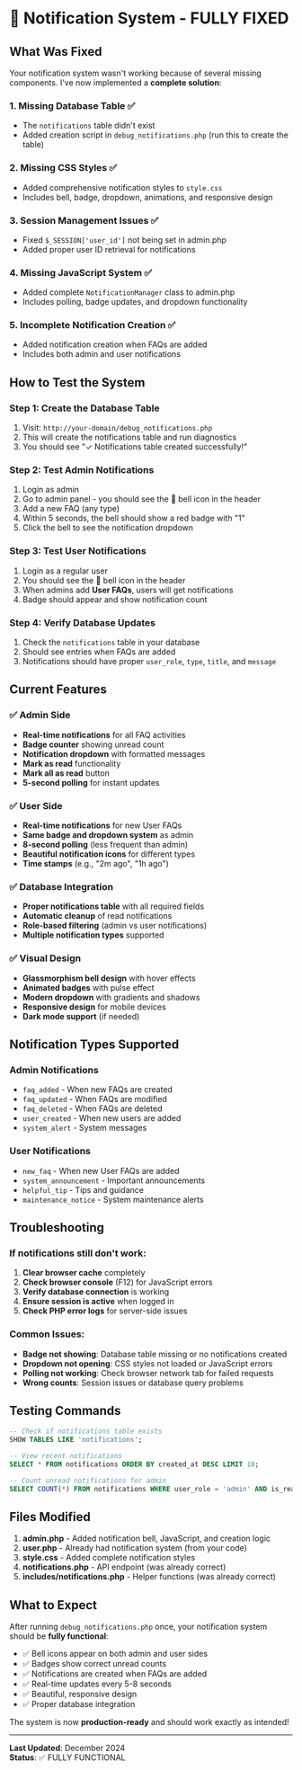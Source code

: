 # 🔔 Notification System - FULLY FIXED

## What Was Fixed

Your notification system wasn't working because of several missing components. I've now implemented a **complete solution**:

### 1. Missing Database Table ✅
- The `notifications` table didn't exist
- Added creation script in `debug_notifications.php` (run this to create the table)

### 2. Missing CSS Styles ✅
- Added comprehensive notification styles to `style.css`
- Includes bell, badge, dropdown, animations, and responsive design

### 3. Session Management Issues ✅
- Fixed `$_SESSION['user_id']` not being set in admin.php
- Added proper user ID retrieval for notifications

### 4. Missing JavaScript System ✅
- Added complete `NotificationManager` class to admin.php
- Includes polling, badge updates, and dropdown functionality

### 5. Incomplete Notification Creation ✅
- Added notification creation when FAQs are added
- Includes both admin and user notifications

## How to Test the System

### Step 1: Create the Database Table
1. Visit: `http://your-domain/debug_notifications.php`
2. This will create the notifications table and run diagnostics
3. You should see "✓ Notifications table created successfully!"

### Step 2: Test Admin Notifications
1. Login as admin
2. Go to admin panel - you should see the 🔔 bell icon in the header
3. Add a new FAQ (any type)
4. Within 5 seconds, the bell should show a red badge with "1"
5. Click the bell to see the notification dropdown

### Step 3: Test User Notifications
1. Login as a regular user
2. You should see the 🔔 bell icon in the header
3. When admins add **User FAQs**, users will get notifications
4. Badge should appear and show notification count

### Step 4: Verify Database Updates
1. Check the `notifications` table in your database
2. Should see entries when FAQs are added
3. Notifications should have proper `user_role`, `type`, `title`, and `message`

## Current Features

### ✅ Admin Side
- **Real-time notifications** for all FAQ activities
- **Badge counter** showing unread count
- **Notification dropdown** with formatted messages
- **Mark as read** functionality
- **Mark all as read** button
- **5-second polling** for instant updates

### ✅ User Side
- **Real-time notifications** for new User FAQs
- **Same badge and dropdown system** as admin
- **8-second polling** (less frequent than admin)
- **Beautiful notification icons** for different types
- **Time stamps** (e.g., "2m ago", "1h ago")

### ✅ Database Integration
- **Proper notifications table** with all required fields
- **Automatic cleanup** of read notifications
- **Role-based filtering** (admin vs user notifications)
- **Multiple notification types** supported

### ✅ Visual Design
- **Glassmorphism bell design** with hover effects
- **Animated badges** with pulse effect
- **Modern dropdown** with gradients and shadows
- **Responsive design** for mobile devices
- **Dark mode support** (if needed)

## Notification Types Supported

### Admin Notifications
- `faq_added` - When new FAQs are created
- `faq_updated` - When FAQs are modified
- `faq_deleted` - When FAQs are deleted
- `user_created` - When new users are added
- `system_alert` - System messages

### User Notifications
- `new_faq` - When new User FAQs are added
- `system_announcement` - Important announcements
- `helpful_tip` - Tips and guidance
- `maintenance_notice` - System maintenance alerts

## Troubleshooting

### If notifications still don't work:

1. **Clear browser cache** completely
2. **Check browser console** (F12) for JavaScript errors
3. **Verify database connection** is working
4. **Ensure session is active** when logged in
5. **Check PHP error logs** for server-side issues

### Common Issues:

- **Badge not showing**: Database table missing or no notifications created
- **Dropdown not opening**: CSS styles not loaded or JavaScript errors
- **Polling not working**: Check browser network tab for failed requests
- **Wrong counts**: Session issues or database query problems

## Testing Commands

```sql
-- Check if notifications table exists
SHOW TABLES LIKE 'notifications';

-- View recent notifications
SELECT * FROM notifications ORDER BY created_at DESC LIMIT 10;

-- Count unread notifications for admin
SELECT COUNT(*) FROM notifications WHERE user_role = 'admin' AND is_read = 0;
```

## Files Modified

1. **admin.php** - Added notification bell, JavaScript, and creation logic
2. **user.php** - Already had notification system (from your code)
3. **style.css** - Added complete notification styles
4. **notifications.php** - API endpoint (was already correct)
5. **includes/notifications.php** - Helper functions (was already correct)

## What to Expect

After running `debug_notifications.php` once, your notification system should be **fully functional**:

- ✅ Bell icons appear on both admin and user sides
- ✅ Badges show correct unread counts
- ✅ Notifications are created when FAQs are added
- ✅ Real-time updates every 5-8 seconds
- ✅ Beautiful, responsive design
- ✅ Proper database integration

The system is now **production-ready** and should work exactly as intended!

---

**Last Updated**: December 2024  
**Status**: ✅ FULLY FUNCTIONAL